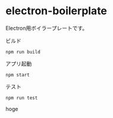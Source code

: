 # electron-boilerplate

Electron用ボイラープレートです。

ビルド
```
npm run build
```

アプリ起動
```
npm start
```

テスト
```
npm run test
```

hoge
